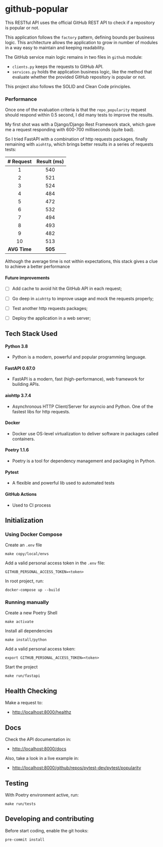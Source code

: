 # github-popular
This RESTful API uses the official GitHub REST API to check if a repository is popular or not.

This application follows the `factory` pattern, defining bounds per business logic. This architecture allows the application to grow in number of modules in a way easy to maintain and keeping readability.

The GitHub service main logic remains in two files in `github` module:
- `clients.py` keeps the requests to GitHub API.
- `services.py` holds the application business logic, like the method that evaluate whether the provided GitHub repository is popular or not.

This project also follows the SOLID and Clean Code principles.

### Performance
Once one of the evaluation criteria is that the `repo_popularity` request should respond within 0.5 second, I did many tests to improve the results.

My first shot was with a Django/Django Rest Framework stack, which gave me a request responding with 600-700 milliseconds (quite bad).

So I tried FastAPI with a combination of http requests packages, finally remaining with `aiohttp`, which brings better results in a series of requests tests:

| # Request | Result (ms) |
|:---------:|:-----------:|
|     1     |     540     |
|     2     |     521     |
|     3     |     524     |
|     4     |     484     |
|     5     |     472     |
|     6     |     532     |
|     7     |     494     |
|     8     |     493     |
|     9     |     482     |
|     10    |     513     |
| **AVG Time** |   **505**   |

Although the average time is not within expectations, this stack gives a clue to achieve a better performance

#### Future improvements
- [ ] Add cache to avoid hit the GitHub API in each request;
- [ ] Go deep in `aiohttp` to improve usage and mock the requests properly;
- [ ] Test another http requests packages;
- [ ] Deploy the application in a web server;


## Tech Stack Used
#### Python 3.8
- Python is a modern, powerful and popular programming language.

#### FastAPI 0.67.0
- FastAPI is a modern, fast (high-performance), web framework for building APIs.

#### aiohttp 3.7.4
- Asynchronous HTTP Client/Server for asyncio and Python. One of the fastest libs for http requests.

#### Docker
- Docker use OS-level virtualization to deliver software in packages called containers.

#### Poetry 1.1.6
- Poetry is a tool for dependency management and packaging in Python.

#### Pytest
- A flexible and powerful lib used to automated tests

#### GitHub Actions
- Used to CI process

## Initialization

### Using Docker Compose
Create an `.env` file
```
make copy/local/envs
```

Add a valid personal access token in the `.env` file:
```
GITHUB_PERSONAL_ACCESS_TOKEN=<token>
```

In root project, run:
```
docker-compose up --build
```

### Running manually
Create a new Poetry Shell
```
make activate
```

Install all dependencies
```
make install/python
```

Add a valid personal access token:
```
export GITHUB_PERSONAL_ACCESS_TOKEN=<token>
```

Start the project
```
make run/fastapi
```


## Health Checking
Make a request to:
- [http://localhost:8000/healthz](http://localhost:8000/healthz)


## Docs
Check the API documentation in:
- [http://localhost:8000/docs](http://localhost:8000/docs)

Also, take a look in a live example in:
- [http://localhost:8000/github/repos/pytest-dev/pytest/popularity](http://localhost:8000/github/repos/pytest-dev/pytest/popularity)


## Testing
With Poetry environment active, run:
```
make run/tests
```


## Developing and contributing
Before start coding, enable the git hooks:
```
pre-commit install
```
